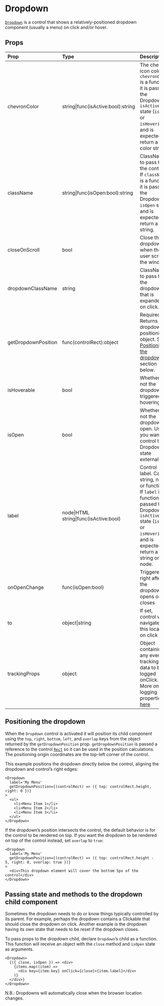 # Dropdown

[`Dropdown`](https://github.com/zakness/birchbox-gitbook/tree/1ad9356b440d8ffd191f6222475ef6f0c15444b0/src/components/Dropdown/index.js) is a control that shows a relatively-positioned dropdown component \(usually a menu\) on click and/or hover.

## Props

| Prop | Type | Description | Default |
| :--- | :--- | :--- | :--- |
| chevronColor | string\|func\(isActive:bool\):string | The chevron icon color. If `chevronColor` is a function, it is passed the Dropdown’s `isActive` state \(`isOpen` or `isHovering`\), and is expected to return a color string. | colorNeutral1F |
| className | string\|func\(isOpen:bool\):string | ClassName to pass to the control. If `className` is a function, it is passed the Dropdown’s `isOpen` state and is expected to return a string. |  |
| closeOnScroll | bool | Close the dropdown when the user scrolls the window | false |
| dropdownClassName | string | ClassName to pass to the dropdown that is expanded on click. |  |
| getDropdownPosition | func\(controlRect\):object | Required. Returns the dropdown positioning object. See [Positioning the dropdown](dropdown.md#positioning-the-dropdown) section below. |  |
| isHoverable | bool | Whether or not the dropdown is triggered by hovering | false |
| isOpen | bool | Whether or not the dropdown is open. Use if you want to control the Dropdown state externally |  |
| label | node\|HTML string\|func\(isActive:bool\) | Control label. Can be string, node, or function. If `label` is a function, it is passed the Dropdown’s `isActive` state \(`isOpen` or `isHovering`\), and is expected to return a string or node. |  |
| onOpenChange | func\(isOpen:bool\) | Triggered right after the dropdown opens or closes |  |
| to | object\|string | If set, control will navigate to this location on click |  |
| trackingProps | object | Object containing any event tracking data to be logged onClick. More on the logging properties [here](../utils/logging.md) |  |

## Positioning the dropdown

When the `Dropdown` control is activated it will position its child component using the `top`, `right`, `bottom`, `left`, and `overlap` keys from the object returned by the `getDropdownPosition` prop. `getDropdownPosition` is passed a reference to the control [`Rect`](../utils/rect.md) so it can be used in the position calculations. The positioning origin coordinates are the top-left corner of the control.

This example positions the dropdown directly below the control, aligning the dropdown and control’s right edges:

```text
<Dropdown
  label='My Menu'
  getDropdownPosition={(controlRect) => ({ top: controlRect.height, right: 0 })}
>
  <ul>
    <li>Menu Item 1</li>
    <li>Menu Item 2</li>
    <li>Menu Item 3</li>
  </ul>
</Dropdown>
```

If the dropdown’s position intersects the control, the default behavior is for the control to be rendered on top. If you want the dropdown to be rendered on top of the control instead, set `overlap` to `true`:

```text
<Dropdown
  label='My Menu'
  getDropdownPosition={(controlRect) => ({ top: controlRect.height - 5, right: 0, overlap: true })}
>
  <div>This dropdown element will cover the bottom 5px of the control</div>
</Dropdown>
```

## Passing state and methods to the dropdown child component

Sometimes the dropdown needs to do or know things typically controlled by its parent. For example, perhaps the dropdown contains a Clickable that should close the dropdown on click. Another example is the dropdown having its own state that needs to be reset if the dropdown closes.

To pass props to the dropdown child, declare `Dropdown`’s child as a function. This function will receive an object with the `close` method and `isOpen` state as arguments.

```text
<Dropdown>
  {({ close, isOpen }) => <div>
    {items.map((item) =>
      <div key={item.key} onClick={close}>{item.label}</div>
    )}
  </div>}
</Dropdown>
```

N.B.: Dropdowns will automatically close when the browser location changes.

